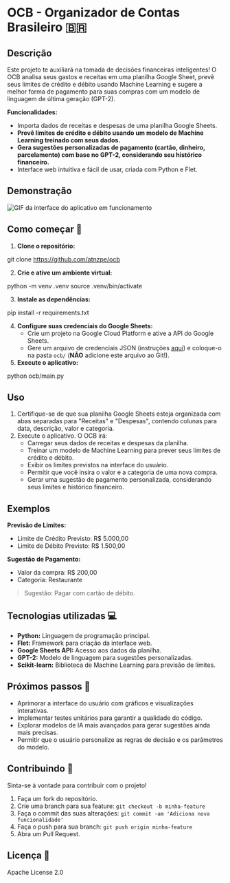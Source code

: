 # OCB - Organizador de Contas Brasileiro 🇧🇷

## Descrição

Este projeto te auxiliará na tomada de decisões financeiras inteligentes! O OCB analisa seus gastos e receitas em uma planilha Google Sheet, prevê seus limites de crédito e débito usando Machine Learning e sugere a melhor forma de pagamento para suas compras com um modelo de linguagem de última geração (GPT-2).

**Funcionalidades:**

* Importa dados de receitas e despesas de uma planilha Google Sheets.
* **Prevê limites de crédito e débito usando um modelo de Machine Learning treinado com seus dados.**
* **Gera sugestões personalizadas de pagamento (cartão, dinheiro, parcelamento) com base no GPT-2, considerando seu histórico financeiro.**
* Interface web intuitiva e fácil de usar, criada com Python e Flet.

## Demonstração

![GIF da interface do aplicativo em funcionamento](./assets/ocb_demo.gif)  

## Como começar 🚀

1. **Clone o repositório:**

git clone https://github.com/atnzpe/ocb


2. **Crie e ative um ambiente virtual:**

python -m venv .venv source .venv/bin/activate

3. **Instale as dependências:**

pip install -r requirements.txt

4. **Configure suas credenciais do Google Sheets:**
   - Crie um projeto na Google Cloud Platform e ative a API do Google Sheets.
   - Gere um arquivo de credenciais JSON (instruções [aqui](https://developers.google.com/sheets/api/quickstart/python)) e coloque-o na pasta `ocb/` (**NÃO** adicione este arquivo ao Git!).
5. **Execute o aplicativo:**

 python ocb/main.py

## Uso

1. Certifique-se de que sua planilha Google Sheets esteja organizada com abas separadas para "Receitas" e "Despesas", contendo colunas para data, descrição, valor e categoria.
2. Execute o aplicativo. O OCB irá:
   - Carregar seus dados de receitas e despesas da planilha.
   - Treinar um modelo de Machine Learning para prever seus limites de crédito e débito.
   - Exibir os limites previstos na interface do usuário.
   - Permitir que você insira o valor e a categoria de uma nova compra.
   - Gerar uma sugestão de pagamento personalizada, considerando seus limites e histórico financeiro.

## Exemplos

**Previsão de Limites:**

- Limite de Crédito Previsto: R$ 5.000,00
- Limite de Débito Previsto: R$ 1.500,00

**Sugestão de Pagamento:**

- Valor da compra: R$ 200,00
- Categoria: Restaurante

> Sugestão: Pagar com cartão de débito.

## Tecnologias utilizadas 💻

* **Python:** Linguagem de programação principal.
* **Flet:** Framework para criação da interface web.
* **Google Sheets API:** Acesso aos dados da planilha.
* **GPT-2:** Modelo de linguagem para sugestões personalizadas.
* **Scikit-learn:** Biblioteca de Machine Learning para previsão de limites.

## Próximos passos 🚧

- Aprimorar a interface do usuário com gráficos e visualizações interativas.
- Implementar testes unitários para garantir a qualidade do código.
- Explorar modelos de IA mais avançados para gerar sugestões ainda mais precisas.
- Permitir que o usuário personalize as regras de decisão e os parâmetros do modelo.

## Contribuindo 💪

Sinta-se à vontade para contribuir com o projeto! 

1. Faça um fork do repositório.
2. Crie uma branch para sua feature: `git checkout -b minha-feature`
3. Faça o commit das suas alterações: `git commit -am 'Adiciona nova funcionalidade'`
4. Faça o push para sua branch: `git push origin minha-feature`
5. Abra um Pull Request.

## Licença 📄

Apache License 2.0